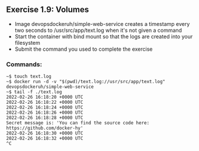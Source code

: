 ## Exercise 1.9: Volumes

- Image devopsdockeruh/simple-web-service creates a timestamp every two seconds to /usr/src/app/text.log when it's not given a command
- Start the container with bind mount so that the logs are created into your filesystem
- Submit the command you used to complete the exercise

### Commands:

```console
~$ touch text.log
~$ docker run -d -v "$(pwd)/text.log://usr/src/app/text.log" devopsdockeruh/simple-web-service
~$ tail -f ./text.log
2022-02-26 16:18:20 +0000 UTC
2022-02-26 16:18:22 +0000 UTC
2022-02-26 16:18:24 +0000 UTC
2022-02-26 16:18:26 +0000 UTC
2022-02-26 16:18:28 +0000 UTC
Secret message is: 'You can find the source code here: https://github.com/docker-hy'
2022-02-26 16:18:30 +0000 UTC
2022-02-26 16:18:32 +0000 UTC
^C

```



